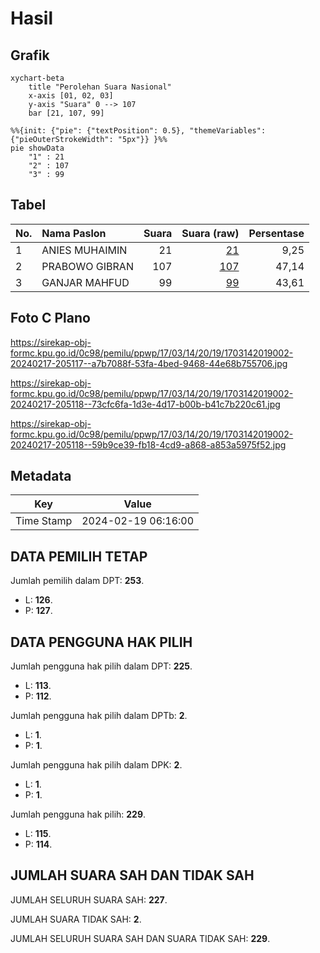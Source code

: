 # Hasil

## Grafik

```mermaid
xychart-beta
    title "Perolehan Suara Nasional"
    x-axis [01, 02, 03]
    y-axis "Suara" 0 --> 107
    bar [21, 107, 99]
```

```mermaid
%%{init: {"pie": {"textPosition": 0.5}, "themeVariables": {"pieOuterStrokeWidth": "5px"}} }%%
pie showData
    "1" : 21
    "2" : 107
    "3" : 99
```

## Tabel

| No. | Nama Paslon    | Suara | Suara (raw) | Persentase |
|:--- |:-------------- | -----:| -----------:| ----------:|
| 1   | ANIES MUHAIMIN | 21    | [21][p-1]   | 9,25       |
| 2   | PRABOWO GIBRAN | 107   | [107][p-2]  | 47,14      |
| 3   | GANJAR MAHFUD  | 99    | [99][p-3]   | 43,61      |


[p-1]: https://github.com/gigit-pemilu/pemilu-2024/blob/main/pilpres/hitung-suara/sub/17-bengkulu/sub/03-bengkulu-utara/sub/14-putri-hijau/sub/2019-karang-pulau/sub/002-tps/sub/paslon-1.txt
[p-2]: https://github.com/gigit-pemilu/pemilu-2024/blob/main/pilpres/hitung-suara/sub/17-bengkulu/sub/03-bengkulu-utara/sub/14-putri-hijau/sub/2019-karang-pulau/sub/002-tps/sub/paslon-2.txt
[p-3]: https://github.com/gigit-pemilu/pemilu-2024/blob/main/pilpres/hitung-suara/sub/17-bengkulu/sub/03-bengkulu-utara/sub/14-putri-hijau/sub/2019-karang-pulau/sub/002-tps/sub/paslon-3.txt

## Foto C Plano

https://sirekap-obj-formc.kpu.go.id/0c98/pemilu/ppwp/17/03/14/20/19/1703142019002-20240217-205117--a7b7088f-53fa-4bed-9468-44e68b755706.jpg

https://sirekap-obj-formc.kpu.go.id/0c98/pemilu/ppwp/17/03/14/20/19/1703142019002-20240217-205118--73cfc6fa-1d3e-4d17-b00b-b41c7b220c61.jpg

https://sirekap-obj-formc.kpu.go.id/0c98/pemilu/ppwp/17/03/14/20/19/1703142019002-20240217-205118--59b9ce39-fb18-4cd9-a868-a853a5975f52.jpg


## Metadata

| Key        | Value               |
| ---------- | ------------------- |
| Time Stamp | 2024-02-19 06:16:00 |


## DATA PEMILIH TETAP

Jumlah pemilih dalam DPT: **253**.
 * L: **126**.
 * P: **127**.

## DATA PENGGUNA HAK PILIH

Jumlah pengguna hak pilih dalam DPT: **225**.
 * L: **113**.
 * P: **112**.

Jumlah pengguna hak pilih dalam DPTb: **2**.
 * L: **1**.
 * P: **1**.

Jumlah pengguna hak pilih dalam DPK: **2**.
 * L: **1**.
 * P: **1**.

Jumlah pengguna hak pilih: **229**.
 * L: **115**.
 * P: **114**.

## JUMLAH SUARA SAH DAN TIDAK SAH

JUMLAH SELURUH SUARA SAH: **227**.

JUMLAH SUARA TIDAK SAH: **2**.

JUMLAH SELURUH SUARA SAH DAN SUARA TIDAK SAH: **229**.


